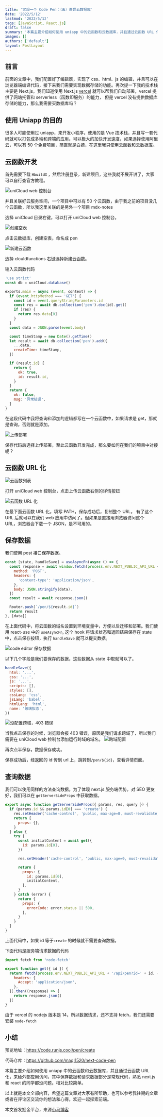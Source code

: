 ```yaml
---
title: '实现一个 Code Pen：（五）白嫖云数据库'
date: '2022/5/12'
lastmod: '2022/5/12'
tags: [JavaScript, React.js]
draft: false
summary: '本篇主要介绍如何使用 uniapp 中的云函数和云数据库，并且通过云函数 URL 化，来给外部应用访问。'
images: []
authors: ['default']
layout: PostLayout
---
```


## 前言

前面的文章中，我们配置好了编辑器，实现了 css、html、js 的编辑，并且可以在浏览器端编译代码，接下来我们需要实现数据存储的功能。再次提一下我的技术栈主要是 Next.js。我们知道使用 Next.js [vercel](https://vercel.com/ 'vercel') 就可以帮我们自动部署，vercel 提供了网站托管和 serverless（函数即服务）的能力， 但是 vercel 没有提供数据库存储的能力，那么我需要买数据库吗？

## 使用 Uniapp 的目的

很多人可能使用过 uniapp，来开发小程序，使用的是 Vue 技术栈，并且写一套代码就可以打包成多端和跨端的应用，可以极大的加快开发速度，如果选择使用阿里云，可以有 50 个免费项目，简直就是白嫖，在这里我只使用云函数和云数据库。

## 云函数开发

首先需要下载 `HbuildX` ，然后注册登录，新建项目，这些我就不展开讲了，大家可以自行查官方教程。

![uniCloud web 控制台](https://p3-juejin.byteimg.com/tos-cn-i-k3u1fbpfcp/1936f89da56946efa15b3adc4675140a~tplv-k3u1fbpfcp-zoom-1.image)

并且关联好云服务空间，一个项目中可以有 50 个云函数，由于我之前的项目没几个云函数，所以我这里关联的是另外一个项目 mdx-notes

选择 uniCloud 目录右键，可以打开 uniCloud web 控制台。

![创建空表](https://p3-juejin.byteimg.com/tos-cn-i-k3u1fbpfcp/4437f1bc7af24926a91887e91c51216c~tplv-k3u1fbpfcp-zoom-1.image)

点击云数据库，创建空表，命名成 pen

![新建云函数](https://p3-juejin.byteimg.com/tos-cn-i-k3u1fbpfcp/889bb9c29a544f6ca901aa65ea85d090~tplv-k3u1fbpfcp-zoom-1.image)

选择 clouldfunctions 右键选择新建云函数。

输入云函数代码

```js
'use strict'
const db = uniCloud.database()

exports.main = async (event, context) => {
  if (event.httpMethod === 'GET') {
    const id = event.queryStringParameters.id
    const res = await db.collection('pen').doc(id).get()
    if (res) {
      return res.data[0]
    }
  }
  const data = JSON.parse(event.body)

  const timeStamp = new Date().getTime()
  let result = await db.collection('pen').add({
    ...data,
    createTime: timeStamp,
  })

  if (result.id) {
    return {
      ok: true,
      id: result.id,
    }
  }
  return {
    ok: false,
    msg: '异常错误',
  }
}
```

在这段代码中我将查询和添加的逻辑都写在一个云函数中，如果请求是 get，那就是查询，否则就是添加。

![上传部署](https://p3-juejin.byteimg.com/tos-cn-i-k3u1fbpfcp/474b8206cba54066bc56f55d03869f5d~tplv-k3u1fbpfcp-zoom-1.image)

保存代码后选择上传部署，至此云函数开发完成，那么要如何在我们的项目中对接呢？

## 云函数 URL 化

![云函数列表](https://p3-juejin.byteimg.com/tos-cn-i-k3u1fbpfcp/260b3ce8d80a438299fc69b13c1d552d~tplv-k3u1fbpfcp-zoom-1.image)

打开 uniCloud web 控制台，点击上传云函数右侧的详情按钮

![云函数 URL 化](https://p3-juejin.byteimg.com/tos-cn-i-k3u1fbpfcp/e15127e4547e4dfaa18a6387de62c51e~tplv-k3u1fbpfcp-zoom-1.image)

在最下面云函数 URL 化，填写 PATH，保存成功后，复制整个 URL， 有了这个 URL 后就可以在我们 web 应用中访问了。但如果是直接用浏览器访问这个 URL，浏览器会下载一个 JSON，是不可用的。

## 保存数据

我们使用 post 接口保存数据。

```js
const [state, handleSave] = useAsyncFn(async () => {
  const response = await window.fetch(process.env.NEXT_PUBLIC_API_URL + '/api/pen', {
    method: 'POST',
    headers: {
      'content-type': 'application/json',
    },
    body: JSON.stringify(data),
  })
  const result = await response.json()

  Router.push(`/pen/${result.id}`)
  return result
}, [data])
```

在上面代码中，将云函数的域名设置到环境变量中，方便以后迁移和部署。我们使用 react-use 中的 `useAsyncFn`, 这个 hook 将请求状态和返回结果保存在 state 中，点击保存按钮，执行 `handleSave` 就可以提交数据。

![code editor 保存数据](https://p3-juejin.byteimg.com/tos-cn-i-k3u1fbpfcp/5e8b05dcbca24f54b800410f4033174a~tplv-k3u1fbpfcp-zoom-1.image)

以下几个字段是我们要保存的数据，这些数据从 state 中取就可以了。

```js
handleSave({
  html: '...',
  css: '...',
  js: '...',
  scripts: [],
  styles: [],
  cssLang: 'css',
  jsLang: 'babel',
  htmlLang: 'html',
  name: '玻璃拟态',
})
```

![没配置跨域，403 错误](https://p3-juejin.byteimg.com/tos-cn-i-k3u1fbpfcp/ea118ab4034049cb9f24a0324ea834fc~tplv-k3u1fbpfcp-zoom-1.image)

当我点击保存的时候，浏览器会报 403 错误，原因是我们请求跨域了，所以我们需要在 uniCloud web 控制台添加运行跨域的域名。
![跨域配置](https://p3-juejin.byteimg.com/tos-cn-i-k3u1fbpfcp/8be6e18469a7473180dbaf1c9e1eb900~tplv-k3u1fbpfcp-zoom-1.image)

再次点半保存，数据保存成功。

保存成功后，经返回的 id 传到 url 上，跳转到`/pen/${id}`，查看详情页面。

## 查询数据

我们可以使用同样的方法查询数据。为了体现 next.js 服务端优势，对 SEO 更友好，我们可以在 `getServerSideProps` 中获取数据。

```js
export async function getServerSideProps({ params, res, query }) {
  if (params.id && params.id[0] === 'create') {
    res.setHeader('cache-control', 'public, max-age=0, must-revalidate, s-maxage=31536000')
    return {
      props: {},
    }
  } else {
    try {
      const initialContent = await get({
        id: params.id[0],
      })

      res.setHeader('cache-control', 'public, max-age=0, must-revalidate, s-maxage=31536000')

      return {
        props: {
          id: params.id[0],
          initialContent,
        },
      }
    } catch (error) {
      return {
        props: {
          errorCode: error.status || 500,
        },
      }
    }
  }
}
```

上面代码中，如果 id 等于`create` 的时候就不需要查询数据。

下面代码是服务端请求数据的代码

```js
import fetch from 'node-fetch'

export function get({ id }) {
  return fetch(process.env.NEXT_PUBLIC_API_URL + '/api/pen?id=' + id, {
    headers: {
      Accept: 'application/json',
    },
  }).then((response) => {
    return response.json()
  })
}
```

由于 vercel 的 nodejs 版本是 14，所以数据请求，还不支持 fetch，我们还需要安装 `node-fetch`

## 小结

预览地址：https://code.runjs.cool/pen/create

代码仓库：https://github.com/maqi1520/next-code-pen

本篇主要介绍如何使用 uniapp 中的云函数和云数据库，并且通过云函数 URL 化，来给外部应用访问，其中保存数据和请求数据部分是常规代码，熟悉 next.js 和 react 的同学都没问题，相对比较简单。

以上就是本文全部内容，希望这篇文章对大家有所帮助，也可以参考我往期的文章或者在评论区交流你的想法和心得，欢迎一起探索前端。

本文首发掘金平台，来源[小马博客](https://maqib.cn/)

